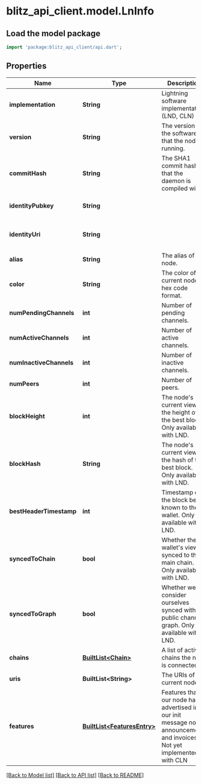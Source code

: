# blitz_api_client.model.LnInfo

## Load the model package
```dart
import 'package:blitz_api_client/api.dart';
```

## Properties
Name | Type | Description | Notes
------------ | ------------- | ------------- | -------------
**implementation** | **String** | Lightning software implementation (LND, CLN) | 
**version** | **String** | The version of the software that the node is running. | 
**commitHash** | **String** | The SHA1 commit hash that the daemon is compiled with. | 
**identityPubkey** | **String** |  | [optional] [default to 'The identity pubkey of the current node.']
**identityUri** | **String** |  | [optional] [default to 'The complete URI (pubkey@physicaladdress:port) the current node.']
**alias** | **String** | The alias of the node. | 
**color** | **String** | The color of the current node in hex code format. | 
**numPendingChannels** | **int** | Number of pending channels. | 
**numActiveChannels** | **int** | Number of active channels. | 
**numInactiveChannels** | **int** | Number of inactive channels. | 
**numPeers** | **int** | Number of peers. | 
**blockHeight** | **int** | The node's current view of the height of the best block. Only available with LND. | 
**blockHash** | **String** | The node's current view of the hash of the best block. Only available with LND. | [optional] [default to '']
**bestHeaderTimestamp** | **int** | Timestamp of the block best known to the wallet. Only available with LND. | [optional] 
**syncedToChain** | **bool** | Whether the wallet's view is synced to the main chain. Only available with LND. | [optional] 
**syncedToGraph** | **bool** | Whether we consider ourselves synced with the public channel graph. Only available with LND. | [optional] 
**chains** | [**BuiltList&lt;Chain&gt;**](Chain.md) | A list of active chains the node is connected to | [optional] [default to ListBuilder()]
**uris** | **BuiltList&lt;String&gt;** | The URIs of the current node. | [optional] [default to ListBuilder()]
**features** | [**BuiltList&lt;FeaturesEntry&gt;**](FeaturesEntry.md) | Features that our node has advertised in our init message node announcements and invoices. Not yet implemented with CLN | [optional] [default to ListBuilder()]

[[Back to Model list]](../README.md#documentation-for-models) [[Back to API list]](../README.md#documentation-for-api-endpoints) [[Back to README]](../README.md)


